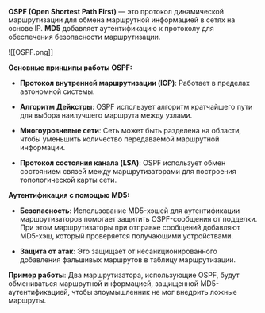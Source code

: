 **OSPF (Open Shortest Path First)** — это протокол динамической маршрутизации для обмена маршрутной информацией в сетях на основе IP. **MD5** добавляет аутентификацию к протоколу для обеспечения безопасности маршрутизации.

![[OSPF.png]]

**Основные принципы работы OSPF:**

- **Протокол внутренней маршрутизации (IGP)**: Работает в пределах автономной системы.

- **Алгоритм Дейкстры**: OSPF использует алгоритм кратчайшего пути для выбора наилучшего маршрута между узлами.

- **Многоуровневые сети**: Сеть может быть разделена на области, чтобы уменьшить количество передаваемой маршрутной информации.

- **Протокол состояния канала (LSA)**: OSPF использует обмен состоянием связей между маршрутизаторами для построения топологической карты сети.

**Аутентификация с помощью MD5:**

- **Безопасность**: Использование MD5-хэшей для аутентификации маршрутизаторов помогает защитить OSPF-сообщения от подделки. При этом маршрутизаторы при отправке сообщений добавляют MD5-хэш, который проверяется получающими устройствами.

- **Защита от атак**: Это защищает от несанкционированного добавления фальшивых маршрутов в таблицу маршрутизации.

**Пример работы**: Два маршрутизатора, использующие OSPF, будут обмениваться маршрутной информацией, защищенной MD5-аутентификацией, чтобы злоумышленник не мог внедрить ложные маршруты.